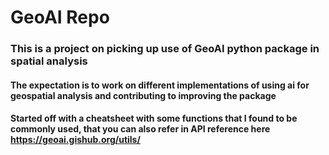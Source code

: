 # GeoAI Repo
### This is a project on picking up use of GeoAI python package in spatial analysis
#### The expectation is to work on different implementations of using ai for geospatial analysis and contributing to improving the package
#### Started off with a cheatsheet with some functions that I found to be commonly used, that you can also refer in API reference here https://geoai.gishub.org/utils/
